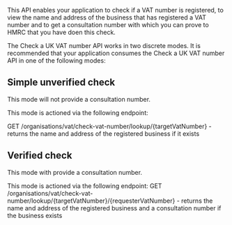 This API enables your application to check if a VAT number is registered, to view the name and address of the business that has registered a VAT number and to get a consultation number with which you can prove to HMRC that you have doen this check.

The Check a UK VAT number API works in two discrete modes.  It is recommended that your application consumes the Check a UK VAT number API in one of the following modes:


## Simple unverified check

This mode will not provide a consultation number.

This mode is actioned via the following endpoint:

GET /organisations/vat/check-vat-number/lookup/{targetVatNumber} - returns the name and address of the registered business if it exists 

## Verified check

This mode with provide a consultation number. 

This mode is actioned via the following endpoint:
GET /organisations/vat/check-vat-number/lookup/{targetVatNumber}/{requesterVatNumber} - returns the name and address of the registered business and a consultation number if the business exists


